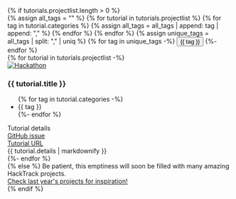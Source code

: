 <section class="projects">
    {% if tutorials.projectlist.length > 0 %}
        <div id="filter-container">
            {% assign all_tags = "" %}
            {% for tutorial in tutorials.projectlist %}
                {% for tag in tutorial.categories %}
                    {% assign all_tags = all_tags | append: tag | append: "," %}
                {% endfor %}
            {% endfor %}
            {% assign unique_tags = all_tags | split: "," | uniq %}
            {% for tag in unique_tags -%}
                <button class="filter-button" onclick="toggleTag(this, '{{ tag }}')" id="{{ tag }}">{{ tag }}</button>
            {%- endfor %}
        </div>
        <div id="hackathon-container">
            {% for tutorial in tutorials.projectlist -%}
                <div class="hackathon-project-card" data-tags="{{ tutorial.categories | join: ' ' }}">
                    <div class="hackathon-img-wrapper">
                        <a href="https://github.com/ohbm/hackathon2024/issues/{{ tutorial.issue }}">
                            <img src="/_img/{{ tutorial.image }}" alt="Hackathon">
                        </a>
                    </div>
                    <div class="hackathon-details animated hiding">
                        <h3>{{ tutorial.title }}</h3>
                        <ul>
                            {% for tag in tutorial.categories -%}
                                <li class="tag">{{ tag }}</li>
                            {%- endfor %}
                        </ul>
                        <div class="text-primary reveal-button"><i class="fa-solid fa-magnifying-glass"></i> Tutorial details</div>
                    </div>
                    <div class="hackathon-hidden-details">
                        <div class="button-container">
                            <div class="btn-primary">
                                <a href="https://github.com/ohbm/hackathon2024/issues/{{ tutorial.issue }}" target="_blank">
                                    <i class="fa-brands fa-github"></i> GitHub issue 
                                </a>
                            </div>
                            <div class="btn-primary">
                                <a href="{{ tutorial.link }}" target="_blank">
                                    <i class="fa-solid fa-link"></i> Tutorial URL 
                                </a>
                            </div>
                        </div>
                        <div class="markdown-content">
                            {{ tutorial.details | markdownify }}
                        </div>
                    </div>
                </div>
            {%- endfor %}
        </div>
    {% else %}
        Be patient, this emptiness will soon be filled with many amazing HackTrack projects.
        <div class="submit-projects-container">
            <a class="submit-projects-button" href="https://ohbm.github.io/hackathon2024/hacktrack/">
                Check last year's projects for inspiration!
            </a>
        </div>
    {% endif %}
</section>

<script>
document.addEventListener('DOMContentLoaded', () => {
    document.querySelectorAll('.reveal-button').forEach((button) => {
        button.addEventListener('click', function () {
            const card = button.closest('.hackathon-project-card');
            const details = card.querySelector('.hackathon-hidden-details');
            if (details) {
                if (details.classList.contains('show')) {
                    details.classList.remove('show');
                    card.classList.remove('fullscreen');
                    button.innerHTML = '<i class="fa-solid fa-magnifying-glass"></i> Tutorial details';
                    document.body.classList.remove('no-scroll'); // Remove no-scroll class
                } else {
                    details.classList.add('show');
                    card.classList.add('fullscreen');
                    button.innerHTML = '<i class="fa-solid fa-xmark"></i> Hide details';
                    document.body.classList.add('no-scroll'); // Add no-scroll class
                }
            }
        });
    });
    document.addEventListener('click', function (event) {
        const fullscreenCard = document.querySelector('.hackathon-project-card.fullscreen');
        if (fullscreenCard && !fullscreenCard.contains(event.target)) {
            fullscreenCard.querySelector('.hackathon-hidden-details').classList.remove('show');
            fullscreenCard.classList.remove('fullscreen');
            fullscreenCard.querySelector('.reveal-button').innerHTML = '<i class="fa-solid fa-magnifying-glass"></i> Tutorial details';
            document.body.classList.remove('no-scroll'); // Remove no-scroll class
        }
    });
});
// Keep only one tag active at a time, the tags in the projects are also highlighted
function toggleTag(button, tag) {
    const tags = document.querySelectorAll('.filter-button');
    const projects = document.querySelectorAll('.hackathon-project-card');
    tags.forEach((t) => {
        if (t === button) {
            t.classList.toggle('active');
        } else {
            t.classList.remove('active');
        }
    });
    const activeTag = document.querySelector('.filter-button.active');
    if (activeTag) {
        // If a tag is active, filter projects
        const activeTagName = activeTag.id;
        projects.forEach((project) => {
            if (project.getAttribute('data-tags').includes(activeTagName)) {
                project.classList.remove('hide');
            } else {
                project.classList.add('hide');
            }
        });
    } else {
        // If no tag is active, show all projects
        projects.forEach((project) => project.classList.remove('hide'));
    };
}
</script>
